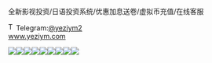 全新影视投资/日语投资系统/优惠加息送卷/虚拟币充值/在线客服<p dir="auto"><a target="_blank" rel="noopener noreferrer nofollow" href="https://camo.githubusercontent.com/d614d90677fbc2e34c7c62ebc68c82379d87a57c4beaf05af65fec7ba6b72e36/68747470733a2f2f63646e2d69636f6e732d706e672e666c617469636f6e2e636f6d2f3531322f323131312f323131313634362e706e67"><img src="https://camo.githubusercontent.com/d614d90677fbc2e34c7c62ebc68c82379d87a57c4beaf05af65fec7ba6b72e36/68747470733a2f2f63646e2d69636f6e732d706e672e666c617469636f6e2e636f6d2f3531322f323131312f323131313634362e706e67" alt="Telegram Icon" style="width: 16px; max-width: 100%;" data-canonical-src="https://cdn-icons-png.flaticon.com/512/2111/2111646.png"></a>Telegram:<a href="https://t.me/yeziym2" rel="nofollow">@yeziym2</a><br><a href="https://www.yeziym.com/">www.yeziym.com</a></p><img src="https://github.com/yeziym/lKa0Ne76Pu/blob/main/MNIjU.png"><img src="https://github.com/yeziym/lKa0Ne76Pu/blob/main/WR9US.png"><img src="https://github.com/yeziym/lKa0Ne76Pu/blob/main/AJeNp.png"><img src="https://github.com/yeziym/lKa0Ne76Pu/blob/main/wpyoq.png"><img src="https://github.com/yeziym/lKa0Ne76Pu/blob/main/DoeH2.png"><img src="https://github.com/yeziym/lKa0Ne76Pu/blob/main/jK3zw.png"><img src="https://github.com/yeziym/lKa0Ne76Pu/blob/main/HRjPD.png"><img src="https://github.com/yeziym/lKa0Ne76Pu/blob/main/E2Det.png"><img src="https://github.com/yeziym/lKa0Ne76Pu/blob/main/6RdQx.png">